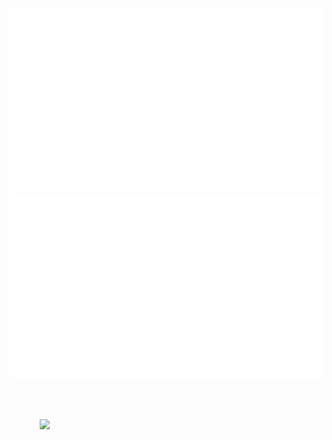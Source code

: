![](https://github.com/missxa/missxa/blob/master/generated/overview.svg)
![](https://github.com/missxa/missxa/blob/master/generated/languages.svg)
<!-- ![robody.gif](https://github.com/missxa/missxa/blob/master/robody.gif){:style="float: right;margin-right: 7px;margin-top: 7px;"}  -->

</a>
<img align="left" style="margin:50px 50px" src="https://github.com/missxa/missxa/blob/master/robody.gif">

